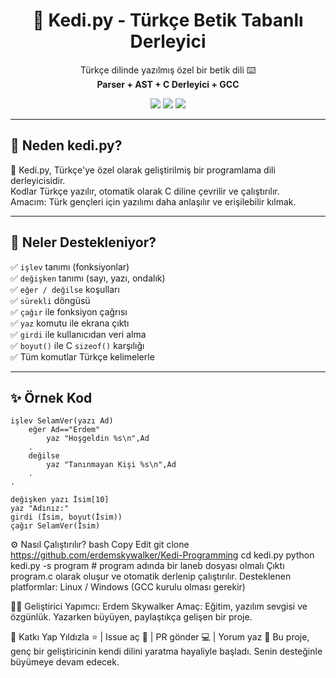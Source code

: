 <h1 align="center">🦁 Kedi.py - Türkçe Betik Tabanlı Derleyici</h1>

<p align="center">
  Türkçe dilinde yazılmış özel bir betik dili ⌨️<br>
  <strong>Parser + AST + C Derleyici + GCC</strong>
</p>

<p align="center">
  <img src="https://img.shields.io/badge/build-passing-brightgreen?style=flat-square">
  <img src="https://img.shields.io/badge/dil-Türkçe-blue?style=flat-square">
  <img src="https://img.shields.io/badge/derleyici-GCC-red?style=flat-square">
</p>

---

## 🎯 Neden kedi.py?

🐾 Kedi.py, Türkçe'ye özel olarak geliştirilmiş bir programlama dili derleyicisidir.  
Kodlar Türkçe yazılır, otomatik olarak C diline çevrilir ve çalıştırılır.  
Amacım: Türk gençleri için yazılımı daha anlaşılır ve erişilebilir kılmak.  

---

## 🔧 Neler Destekleniyor?

✅ `işlev` tanımı (fonksiyonlar)  
✅ `değişken` tanımı (sayı, yazı, ondalık)  
✅ `eğer / değilse` koşulları  
✅ `sürekli` döngüsü  
✅ `çağır` ile fonksiyon çağrısı  
✅ `yaz` komutu ile ekrana çıktı  
✅ `girdi` ile kullanıcıdan veri alma  
✅ `boyut()` ile C `sizeof()` karşılığı  
✅ Tüm komutlar Türkçe kelimelerle

---

## ✨ Örnek Kod

```laneb
işlev SelamVer(yazı Ad)
    eğer Ad=="Erdem"
        yaz "Hoşgeldin %s\n",Ad
    .
    değilse
        yaz "Tanınmayan Kişi %s\n",Ad
    .
.

değişken yazı İsim[10]
yaz "Adınız:"
girdi (İsim, boyut(İsim))
çağır SelamVer(İsim)
```

⚙️ Nasıl Çalıştırılır?
bash
Copy
Edit
git clone https://github.com/erdemskywalker/Kedi-Programming
cd kedi.py
python kedi.py -s program # program adında bir laneb dosyası olmalı
Çıktı program.c olarak oluşur ve otomatik derlenip çalıştırılır.
Desteklenen platformlar: Linux / Windows (GCC kurulu olması gerekir)

👨‍💻 Geliştirici
Yapımcı: Erdem Skywalker
Amaç: Eğitim, yazılım sevgisi ve özgünlük.
Yazarken büyüyen, paylaştıkça gelişen bir proje.

💬 Katkı Yap
Yıldızla ⭐ | Issue aç 🔧 | PR gönder 💻 | Yorum yaz 💬
Bu proje, genç bir geliştiricinin kendi dilini yaratma hayaliyle başladı.
Senin desteğinle büyümeye devam edecek.

